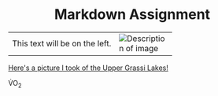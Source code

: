 <h1 align="center"> Markdown Assignment </h1>

<table>
  <tr>
    <td>
      This text will be on the left.
    </td>
    <td>
      <img src="https://upload.wikimedia.org/wikipedia/commons/c/c4/Mount_Rundle_at_Dusk.jpg" alt="Description of image" style="max-width: 100px;">
    </td>
  </tr>
</table>

<a href="https://github.com/LogMac33/KNES381_GitHub/blob/main/thumbnail_IMG_5328.jpg">Here's a picture I took of the Upper Grassi Lakes!</a>

V&#775;O<sub>2</sub>
